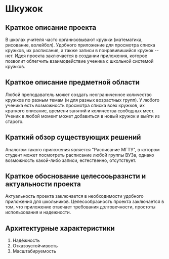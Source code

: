 # Шкужок

## Краткое описание проекта
В школах учителя часто организовывают кружки (математика, рисование, волейбол). 
Удобного приложение для просмотра списка кружков, их расписания, а также записи в понравивишийся кружок -- нет. 
Идея проекта заключается в создании приложения, которое позволит облегчить взаимодействие ученика с школьной системой кружков.

## Краткое описание предметной области
Любой преподаватель может создать неограниченное количество кружков по разным темам (и для разных возрастных групп). У любого ученика есть возможность просмотра списка всех кружков, их краткого описание, времени занятий и количества свободных мест. Ученик в любой момент может добавиться в новый кружок и выйти из старого. 

## Краткий обзор существующих решений
Аналогом такого приложения является "Расписание МГТУ", в котором студент может посмотреть расписание любой группы ВУЗа, однако возможность какой-либо записи, естественно, отсутствует.

## Краткое обоснование целесооьразнсти и актуальности проекта
Актуальность проекта заключается в необходимости удобного приложения для школьников. Целесообразность проекта заключается в том, что приложение отвечает требования долговечности, простоты использования и надежности.

## Архитектурные характеристики
1. Надёжность
2. Отказоустойчивость
3. Масштабируемость